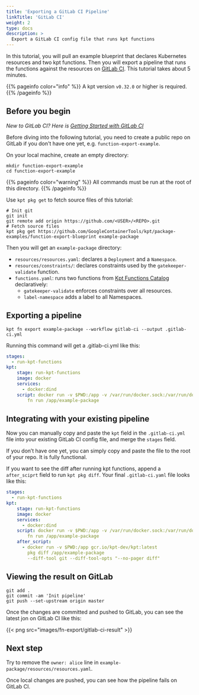 ```yaml
---
title: 'Exporting a GitLab CI Pipeline'
linkTitle: 'GitLab CI'
weight: 2
type: docs
description: >
  Export a GitLab CI config file that runs kpt functions
---
```


In this tutorial, you will pull an example blueprint that declares Kubernetes resources and two kpt functions. Then you will export a pipeline that runs the functions against the resources on [GitLab CI]. This tutorial takes about 5 minutes.

{{% pageinfo color="info" %}}
A kpt version `v0.32.0` or higher is required.
{{% /pageinfo %}}

## Before you begin

*New to GitLab CI? Here is [Getting Started with GitLab CI]*

Before diving into the following tutorial, you need to create a public repo on GitLab if you don't have one yet, e.g. `function-export-example`.

On your local machine, create an empty directory:

```shell script
mkdir function-export-example
cd function-export-example
```

{{% pageinfo color="warning" %}}
All commands must be run at the root of this directory.
{{% /pageinfo %}}

Use `kpt pkg get` to fetch source files of this tutorial:

```shell script
# Init git
git init
git remote add origin https://github.com/<USER>/<REPO>.git
# Fetch source files
kpt pkg get https://github.com/GoogleContainerTools/kpt/package-examples/function-export-blueprint example-package
```

Then you will get an `example-package` directory:

- `resources/resources.yaml`: declares a `Deployment` and a `Namespace`.
- `resources/constraints/`: declares constraints used by the `gatekeeper-validate` function.
- `functions.yaml`: runs two functions from [Kpt Functions Catalog] declaratively:
  - `gatekeeper-validate` enforces constraints over all resources.
  - `label-namespace` adds a label to all Namespaces.

## Exporting a pipeline

```shell script
kpt fn export example-package --workflow gitlab-ci --output .gitlab-ci.yml
```

Running this command will get a .gitlab-ci.yml like this:

```yaml
stages:
  - run-kpt-functions
kpt:
    stage: run-kpt-functions
    image: docker
    services:
      - docker:dind
    script: docker run -v $PWD:/app -v /var/run/docker.sock:/var/run/docker.sock gcr.io/kpt-dev/kpt:latest
        fn run /app/example-package
```

## Integrating with your existing pipeline

Now you can manually copy and paste the `kpt` field in the `.gitlab-ci.yml` file into your existing GitLab CI config file, and merge the `stages` field.

If you don’t have one yet, you can simply copy and paste the file to the root of your repo. It is fully functional.

If you want to see the diff after running kpt functions, append a `after_sciprt` field to run `kpt pkg diff`. Your final `.gitlab-ci.yaml` file looks like this:

```yaml
stages:
  - run-kpt-functions
kpt:
    stage: run-kpt-functions
    image: docker
    services:
      - docker:dind
    script: docker run -v $PWD:/app -v /var/run/docker.sock:/var/run/docker.sock gcr.io/kpt-dev/kpt:latest
        fn run /app/example-package
    after_script: 
      - docker run -v $PWD:/app gcr.io/kpt-dev/kpt:latest
        pkg diff /app/example-package
        --diff-tool git --diff-tool-opts "--no-pager diff"
```

## Viewing the result on GitLab

```shell script
git add .
git commit -am 'Init pipeline'
git push --set-upstream origin master
```

Once the changes are committed and pushed to GitLab, you can see the latest jon on GitLab CI like this:

{{< png src="images/fn-export/gitlab-ci-result" >}}

## Next step

Try to remove the `owner: alice` line in `example-package/resources/resources.yaml`.

Once local changes are pushed, you can see how the pipeline fails on GitLab CI.


[GitLab CI]: https://docs.gitlab.com/ee/ci/
[Getting Started with GitLab CI]: https://docs.gitlab.com/ee/ci/quick_start/README.html
[Kpt Functions Catalog]: ../../catalog
